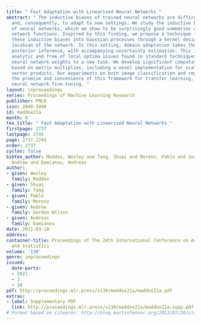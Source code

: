 ```yaml
---
title: " Fast Adaptation with Linearized Neural Networks "
abstract: " The inductive biases of trained neural networks are difficult to understand
  and, consequently, to adapt to new settings. We study the inductive biases of linearizations
  of neural networks, which we show to be surprisingly good summaries of the full
  network functions. Inspired by this finding, we propose a technique for embedding
  these inductive biases into Gaussian processes through a kernel designed from the
  Jacobian of the network. In this setting, domain adaptation takes the form of interpretable
  posterior inference, with accompanying uncertainty estimation. This inference is
  analytic and free of local optima issues found in standard techniques such as fine-tuning
  neural network weights to a new task. We develop significant computational speed-ups
  based on matrix multiplies, including a novel implementation for scalable Fisher
  vector products. Our experiments on both image classification and regression demonstrate
  the promise and convenience of this framework for transfer learning, compared to
  neural network fine-tuning. "
layout: inproceedings
series: Proceedings of Machine Learning Research
publisher: PMLR
issn: 2640-3498
id: maddox21a
month: 0
tex_title: " Fast Adaptation with Linearized Neural Networks "
firstpage: 2737
lastpage: 2745
page: 2737-2745
order: 2737
cycles: false
bibtex_author: Maddox, Wesley and Tang, Shuai and Moreno, Pablo and Gordon Wilson,
  Andrew and Damianou, Andreas
author:
- given: Wesley
  family: Maddox
- given: Shuai
  family: Tang
- given: Pablo
  family: Moreno
- given: Andrew
  family: Gordon Wilson
- given: Andreas
  family: Damianou
date: 2021-03-18
address: 
container-title: Proceedings of The 24th International Conference on Artificial Intelligence
  and Statistics
volume: '130'
genre: inproceedings
issued:
  date-parts:
  - 2021
  - 3
  - 18
pdf: http://proceedings.mlr.press/v130/maddox21a/maddox21a.pdf
extras:
- label: Supplementary PDF
  link: http://proceedings.mlr.press/v130/maddox21a/maddox21a-supp.pdf
# Format based on citeproc: http://blog.martinfenner.org/2013/07/30/citeproc-yaml-for-bibliographies/
---
```

